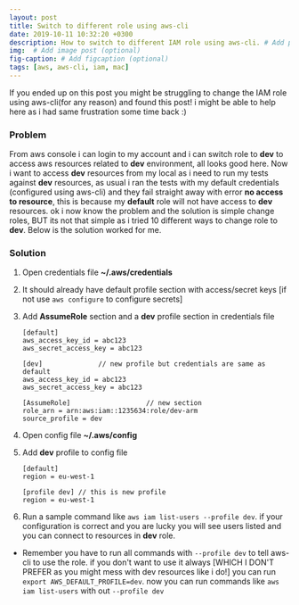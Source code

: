 ```yaml
---
layout: post
title: Switch to different role using aws-cli
date: 2019-10-11 10:32:20 +0300
description: How to switch to different IAM role using aws-cli. # Add post description (optional)
img:  # Add image post (optional)
fig-caption: # Add figcaption (optional)
tags: [aws, aws-cli, iam, mac]
---
```


If you ended up on this post you might be struggling to change the IAM role using aws-cli(for any reason) and found this post! i might be able to help here as i had same frustration some time back :) 

### Problem
From aws console i can login to my account and i can switch role to **dev** to access aws resources related to **dev** environment, all looks good here. Now i want to access **dev** resources from my local as i need to run my tests against **dev** resources, as usual i ran the tests with my default credentials (configured using aws-cli) and they fail straight away with error **no access to resource**, this is because my **default** role will not have access to **dev** resources. ok i now know the problem and the solution is simple change roles, BUT its not that simple as i tried 10 different ways to change role to **dev**. Below is the solution worked for me. 

### Solution
1. Open credentials file **~/.aws/credentials**

2. It should already have default profile section with access/secret keys [if not use `aws configure` to configure secrets]

3. Add **AssumeRole** section and a **dev** profile section in credentials file 

    ```
    [default] 
    aws_access_key_id = abc123 
    aws_secret_access_key = abc123 

    [dev]              // new profile but credentials are same as default  
    aws_access_key_id = abc123 
    aws_secret_access_key = abc123 

    [AssumeRole]                   // new section 
    role_arn = arn:aws:iam::1235634:role/dev-arm  
    source_profile = dev
    ```

4. Open config file **~/.aws/config**

5. Add **dev** profile to config file

    ```
    [default] 
    region = eu-west-1 
    
    [profile dev] // this is new profile 
    region = eu-west-1 
    ```

6. Run a sample command like `aws iam list-users --profile dev`. if your configuration is correct and you are lucky you will see users listed and you can connect to resources in **dev** role. 

- Remember you have to run all commands with `--profile dev` to tell aws-cli to use the role. if you don't want to use it always [WHICH I DON'T PREFER as you might mess with dev resources like i do!] you can run `export AWS_DEFAULT_PROFILE=dev`. now you can run commands like `aws iam list-users` with out `--profile dev`
